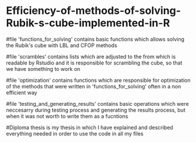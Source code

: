 # Efficiency-of-methods-of-solving-Rubik-s-cube-implemented-in-R

#file 'functions_for_solving' contains basic functions which allows solving the Rubik's cube with LBL and CFOP methods

#file 'scrambles' contains lists which are adjusted to the from which is readable by Rstudio and it is responsible for scrambling the cube, so that we have something to work on

#file 'optimization' contains functions which are responsible for optimization of the methods that were written in 'functions_for_solving' often in a non efficient way

#file 'testing_and_generating_results' contains basic operations which were neccesarry during testing process and generating the results process, but when it was not worth to write them as a fucntions

#Diploma thesis is my thesis in which I have explained and described everything needed in order to use the code in all my files
